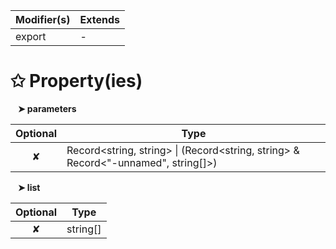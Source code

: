 | Modifier(s)                            | Extends                                    |
|----------------------------------------|--------------------------------------------|
| export | - |

# &#10025; Property(ies)

&nbsp;&nbsp; **&#10148; parameters**

| Optional                           | Type                         |
|:----------------------------------:|------------------------------|
| ✘ | Record&lt;string, string&gt; &#124; (Record&lt;string, string&gt; & Record&lt;"-unnamed", string[]&gt;) |

&nbsp;&nbsp; **&#10148; list**

| Optional                           | Type                         |
|:----------------------------------:|------------------------------|
| ✘ | string[] |